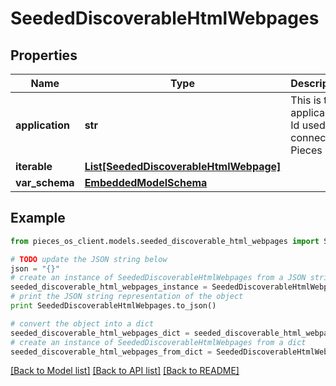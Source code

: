 # SeededDiscoverableHtmlWebpages


## Properties
Name | Type | Description | Notes
------------ | ------------- | ------------- | -------------
**application** | **str** | This is the applicaiton Id used to connect to Pieces OS. | 
**iterable** | [**List[SeededDiscoverableHtmlWebpage]**](SeededDiscoverableHtmlWebpage.md) |  | 
**var_schema** | [**EmbeddedModelSchema**](EmbeddedModelSchema.md) |  | [optional] 

## Example

```python
from pieces_os_client.models.seeded_discoverable_html_webpages import SeededDiscoverableHtmlWebpages

# TODO update the JSON string below
json = "{}"
# create an instance of SeededDiscoverableHtmlWebpages from a JSON string
seeded_discoverable_html_webpages_instance = SeededDiscoverableHtmlWebpages.from_json(json)
# print the JSON string representation of the object
print SeededDiscoverableHtmlWebpages.to_json()

# convert the object into a dict
seeded_discoverable_html_webpages_dict = seeded_discoverable_html_webpages_instance.to_dict()
# create an instance of SeededDiscoverableHtmlWebpages from a dict
seeded_discoverable_html_webpages_from_dict = SeededDiscoverableHtmlWebpages.from_dict(seeded_discoverable_html_webpages_dict)
```
[[Back to Model list]](../README.md#documentation-for-models) [[Back to API list]](../README.md#documentation-for-api-endpoints) [[Back to README]](../README.md)


